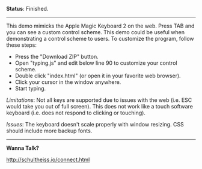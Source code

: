 **Status**: Finished.

----------

This demo mimicks the Apple Magic Keyboard 2 on the web. Press TAB and you can see a custom control scheme. This demo could be useful when demonstrating a control scheme to users. To customize the program, follow these steps:

- Press the "Download ZIP" button.
- Open "typing.js" and edit below line 90 to customize your control scheme.
- Double click "index.html" (or open it in your favorite web browser).
- Click your cursor in the window anywhere.
- Start typing.

*Limitations*: Not all keys are supported due to issues with the web (i.e. ESC would take you out of full screen). This does not work like a touch software keyboard (i.e. does not respond to clicking or touching).

*Issues*: The keyboard doesn't scale properly with window resizing. CSS should include more backup fonts.

----------

**Wanna Talk?**

http://schultheiss.io/connect.html
